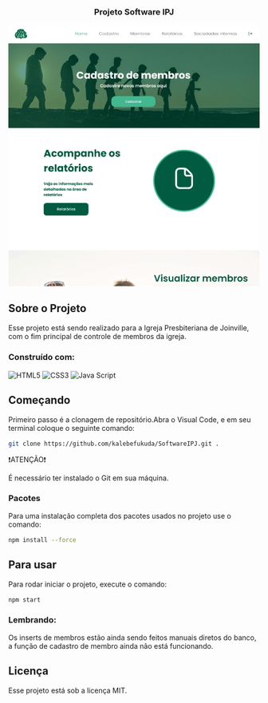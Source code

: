 
<a name="readme-top"></a>


<h3 align="center">Projeto Software IPJ</h3>

<p align="center">
  <img src="app/views/assets/imgProjeto.png" alt="Home do Projeto">
</p>


<!-- ABOUT THE PROJECT -->
## Sobre o Projeto

Esse projeto está sendo realizado para a Igreja Presbiteriana de Joinville, com o fim principal de controle de membros da igreja.


### Construído com:


<img align= "center" alt= "HTML5" src="https://img.shields.io/badge/HTML5-E34F26?style=for-the-badge&logo=html5&logoColor=white">
    <img align= "center" alt= "CSS3" src="https://img.shields.io/badge/CSS3-1572B6?style=for-the-badge&logo=css3&logoColor=white">
    <img align= "center" alt= "Java Script" src="https://img.shields.io/badge/JavaScript-323330?style=for-the-badge&logo=javascript&logoColor=F7DF1E">




<!-- GETTING STARTED -->
## Começando

Primeiro passo é a clonagem de repositório.Abra o Visual Code, e em seu terminal coloque o seguinte comando:

  ```sh
  git clone https://github.com/kalebefukuda/SoftwareIPJ.git .
  ```

❗️ATENÇÃO❗️

É necessário ter instalado o Git em sua máquina.

### Pacotes

Para uma instalação completa dos pacotes usados no projeto use o comando:

  ```sh
  npm install --force
  ```

<!-- USAGE EXAMPLES -->
## Para usar
Para rodar iniciar o projeto, execute o comando:


  ```sh
  npm start
  ```

### Lembrando:
Os inserts de membros estão ainda sendo feitos manuais diretos do banco, a função de cadastro de membro ainda não está funcionando.

<!-- LICENSE -->
## Licença

Esse projeto está sob a licença MIT.

